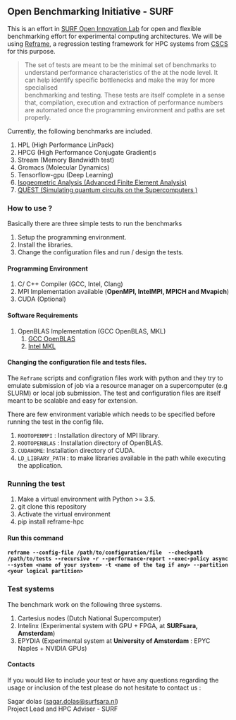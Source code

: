 ## Open Benchmarking Initiative - SURF

This is an effort in [SURF Open Innovation Lab](https://www.surf.nl/en/the-surf-cooperative/surf-open-innovation-lab) for open and flexible benchmarking effort for experimental computing architectures. We will be using [Reframe](https://github.com/eth-cscs/reframe), a regression testing framework for HPC systems from [CSCS](https://www.cscs.ch) for this purpose. 

> The set of tests are meant to be the minimal set of benchmarks to understand performance characteristics of
> the at the node level. It can help identify specific bottlenecks and make the way for more specialised     
> benchmarking and testing. These tests are itself complete in a sense that, compilation, execution and 
> extraction of performance numbers are automated once the programming environment and paths are set properly. 

Currently, the following benchmarks are included. 

1. HPL (High Performance LinPack)
2. HPCG (High Performance Conjugate Gradient)s
3. Stream (Memory Bandwidth test)
4. Gromacs (Molecular Dynamics)
5. Tensorflow-gpu (Deep Learning)
6. [Isogeometric Analysis (Advanced Finite Element Analysis)]( https://github.com/gismo/gismo)
7. [QUEST (Simulating quantum circuits on the Supercomputers )](https://quest.qtechtheory.org)


### How to use ? 

Basically there are three simple tests to run the benchmarks
1. Setup the programming environment. 
2. Install the libraries.
3. Change the configuration files and run / design the tests. 

#### Programming Environment 

1. C/ C++ Compiler (GCC, Intel, Clang)
2. MPI Implementation available (**OpenMPI, IntelMPI, MPICH and Mvapich**)
3. CUDA (Optional)

#### Software Requirements

1. OpenBLAS Implementation (GCC OpenBLAS, MKL) 
    1. [GCC OpenBLAS](https://github.com/xianyi/OpenBLAS)
    2. [Intel MKL](https://software.intel.com/en-us/mkl)

#### Changing the configuration file and tests files. 

The `Reframe` scripts and configration files work with python and they try to emulate submission of job via a resource manager on a supercomputer (e.g SLURM) or local job submission. The test and configuration files are itself meant to be scalable and easy for extension. 

There are few environment variable which needs to be specified before running the test in the config file. 

1. `ROOTOPENMPI` : Installation directory of MPI library.
2. `ROOTOPENBLAS` : Installation directory of OpenBLAS. 
3. `CUDAHOME`: Installation directory of CUDA.
4. `LD_LIBRARY_PATH` : to make libraries available in the path while executing the application. 

### Running the test

1. Make a virtual environment with Python >= 3.5. 
2. git clone this repository 
3. Activate the virtual environment
4. pip install reframe-hpc

#### Run this command 

**`reframe --config-file /path/to/configuration/file  --checkpath /path/to/tests --recursive -r --performance-report --exec-policy async --system <name of your system> -t <name of the tag if any> --partition <your logical partition>`**

### Test systems 

The benchmark work on the following three systems. 

1. Cartesius nodes (Dutch National Supercomputer)
2. Intelinx (Experimental system with GPU + FPGA, at **SURFsara, Amsterdam**)
3. EPYDIA (Experimental system at **University of Amsterdam** : EPYC Naples + NVIDIA GPUs)

#### Contacts 

If you would like to include your test or have any questions regarding the usage or inclusion of the test please do not hesitate to contact us : 

Sagar dolas (sagar.dolas@surfsara.nl)  
Project Lead and HPC Adviser - SURF
